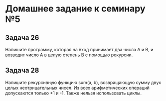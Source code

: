 # Домашнее задание к семинару №5

## Задача 26

Напишите программу, которая на вход принимает два числа A и B, 
и возводит число А в целую степень B с помощью рекурсии.

## Задача 28

Напишите рекурсивную функцию sum(a, b), возвращающую сумму двух целых неотрицательных чисел.
Из всех арифметических операций допускаются только +1 и -1.
Также нельзя использовать циклы.